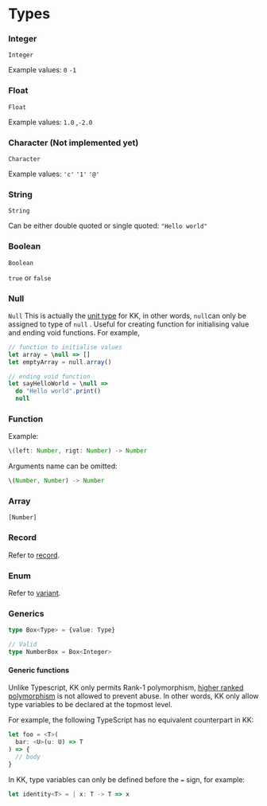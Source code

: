 # Types

### Integer

`Integer`

Example values: `0` `-1` 

### Float

`Float`

Example values: `1.0` ,`-2.0`

### Character \(Not implemented yet\)

`Character` 

Example values: `'c'` `'1'` `'@'`

### String

`String`

Can be either double quoted or single quoted: `"Hello world"` 

### Boolean

`Boolean`

`true` or `false`

### Null

`Null` This is actually the [unit type](https://en.wikipedia.org/wiki/Unit_type#:~:text=In%20the%20area%20of%20mathematical,can%20be%20any%20singleton%20set.) for KK, in other words, `null`can only be assigned to type of `null` . Useful for creating function for initialising value and ending void functions. For example,

```typescript
// function to initialise values
let array = \null => []
let emptyArray = null.array()

// ending void function
let sayHelloWorld = \null =>
  do "Hello world".print()
  null
```

### Function

Example:

```typescript
\(left: Number, rigt: Number) -> Number
```

Arguments name can be omitted:

```typescript
\(Number, Number) -> Number
```

### Array

`[Number]`

### Record

Refer to [record](record-object.md).

### Enum

Refer to [variant](variants-union.md).

### Generics

```typescript
type Box<Type> = {value: Type}

// Valid
type NumberBox = Box<Integer>
```

#### Generic functions

Unlike Typescript, KK only permits Rank-1 polymorphism, [higher ranked polymorphism](https://en.wikipedia.org/wiki/Parametric_polymorphism#Higher-ranked_polymorphism) is not allowed to prevent abuse. In other words, KK only allow type variables to be declared at the topmost level. 

For example, the following TypeScript has no equivalent counterpart in KK:

```typescript
let foo = <T>(
  bar: <U>(u: U) => T
) => {
  // body
} 
```

In KK, type variables can only be defined before the `=` sign, for example:

```typescript
let identity<T> = | x: T -> T => x
```



